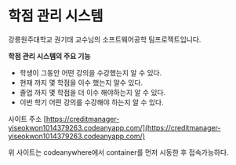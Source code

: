# 학점 관리 시스템

강릉원주대학교 권기태 교수님의 소프트웨어공학 팀프로젝트입니다.

**학점 관리 시스템의 주요 기능**

- 학생이 그동안 어떤 강의을 수강했는지 알 수 있다.
- 현재 까지 몇 학점을 이수 했는지 알수 있다.
- 졸업 까지 몇 학점을 더 이수 해야하는지 알 수 있다.
- 이번 학기 어떤 강의를 수강해야 하는지 알 수 있다.


사이트 주소 [https://creditmanager-yiseokwon1014379263.codeanyapp.com/](https://creditmanager-yiseokwon1014379263.codeanyapp.com/)

위 사이트는 codeanywhere에서 container를 먼저 시동한 후 접속가능하다.
